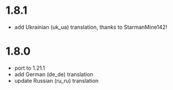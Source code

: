# 1.8.1

- add Ukrainian (uk_ua) translation, thanks to StarmanMine142!

# 1.8.0

- port to 1.21.1
- add German (de_de) translation
- update Russian (ru_ru) translation